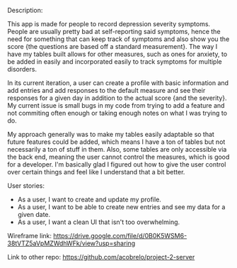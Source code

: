 Description:

This app is made for people to record depression severity symptoms. People are usually pretty bad at self-reporting said symptoms, hence the need for something that can keep track of symptoms and also show you the score {the questions are based off a standard measurement}. The way I have my tables built allows for other measures, such as ones for anxiety, to be added in easily and incorporated easily to track symptoms for multiple disorders.

In its current iteration, a user can create a profile with basic information and add entries and add responses to the default measure and see their responses for a given day in addition to the actual score {and the severity}. My current issue is small bugs in my code from trying to add a feature and not commiting often enough or taking enough notes on what I was trying to do.

My approach generally was to make my tables easily adaptable so that future features could be added, which means I have a ton of tables but not necessarily a ton of stuff in them. Also, some tables are only accessible via the back end, meaning the user cannot control the measures, which is good for a developer. I'm basically glad I figured out how to give the user control over certain things and feel like I understand that a bit better.

User stories:
- As a user, I want to create and update my profile.
- As a user, I want to be able to create new entries and see my data for a given date.
- As a user, I want a clean UI that isn't too overwhelming.

Wireframe link: https://drive.google.com/file/d/0B0K5WSM6-38tVTZ5aVpMZWdhWFk/view?usp=sharing

Link to other repo: https://github.com/acobrelo/project-2-server
